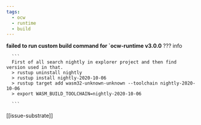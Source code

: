 ```yaml
---
tags:
  - ocw
  - runtime
  - build
---
```



**failed to run custom build command for `ocw-runtime v3.0.0**
??? info    

      ```
      First of all search nightly in explorer project and then find version used in that.
      > rustup uninstall nightly
      > rustup install nightly-2020-10-06
      > rustup target add wasm32-unknown-unknown --toolchain nightly-2020-10-06
      > export WASM_BUILD_TOOLCHAIN=nightly-2020-10-06

      ```

[[issue-substrate]]
